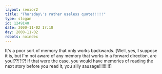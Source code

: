```yaml
---
layout: senior2
title: "Thursday\'s rather useless quote!!!!!"
type: slogan
id: 1249140
date: 2000-11-02 17:18
day: 2000-11-02
robots: noindex
---
```

It's a poor sort of memory that only works backwards. [Well, yes, I suppose it is, but I'm not aware of any memory that works in a forward direction, are you!??!?!?! If that were the case, you would have memories of reading the next story before you read it, you silly sausage!!!!!!!!!]
